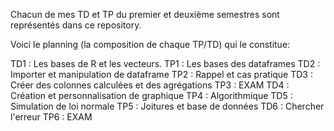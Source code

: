 Chacun de mes TD et TP du premier et deuxième semestres sont représentés dans ce repository.

Voici le planning (la composition de chaque TP/TD) qui le constitue:

TD1 : Les bases de R et les vecteurs.
TP1 : Les bases des dataframes
TD2 : Importer et manipulation de dataframe
TP2 : Rappel et cas pratique
TD3 : Créer des colonnes calculées et des agrégations
TP3 : EXAM
TD4 : Création et personnalisation de graphique
TP4 : Algorithmique
TD5 : Simulation de loi normale
TP5 : Joitures et base de données
TD6 : Chercher l'erreur
TP6 : EXAM
